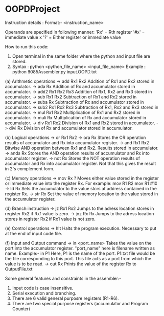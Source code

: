 # OOPDProject

Instruction details :
Format:-
<instruction_name> <operands>

Operands are specified in following manner:
'Rx' = Rth register
'#x' = immediate value x
'?' = Either register or immediate value

How to run this code:
1. Open terminal in the same folder where the python and input file are stored.
2. Syntax : python <python_file_name> <input_file_name>
Example : python 8085Assembler.py input.OOPD.txt

(a) Arithmetic operations
-> add Rx1 Rx2
Addition of Rx1 and Rx2 stored in accumulator. 
-> ada Rx 
Addition of Rx and accumulator stored in accumulator.
-> add2 Rx1 Rx2 Rx3
Addition of Rx1, Rx2 and Rx3 stored in accumulator.
-> sub Rx1 Rx2
Subtraction of Rx1 and Rx2 stored in accumulator.
-> suba Rx 
Subtraction of Rx and accumulator stored in accumulator.
-> sub2 Rx1 Rx2 Rx3
Subtraction of Rx1, Rx2 and Rx3 stored in accumulator.
-> mul Rx1 Rx2
Multiplication of Rx1 and Rx2 stored in accumulator.
-> muli Rx 
Multiplication of Rx and accumulator stored in accumulator.
-> div Rx1 Rx2
Division of Rx1 and Rx2 stored in accumulator.
-> divi Rx 
Division of Rx and accumulator stored in accumulator.

(b) Logical operations
-> or Rx1 Rx2 
-> ora Rx
Stores the OR operation results of accumulator and Rx into accumulator register.
-> and  Rx1 Rx2
Bitwise AND operation between Rx1 and Rx2. Results stored in accumulator.
-> anda Rx
Stores the AND operation results of accumulator and Rx into accumulator register.
-> not  Rx
Stores the NOT operation results of accumulator and Rx into accumulator register. Not that this gives the result in 2's complement form.

(c) Memory operations
-> mov Rx ?
Moves either value stored in the register or immediate value into the register Rx.
For example:
mov R1 R2
mov R1 #10
-> ld Rx
Sets the accumulator to the value stors at address contained in the register Rx.
-> str Rx
Set the value of memory location to the value stored in the accumulator register.

(d) Branch instruction
-> jz Rx1 Rx2 
Jumps to the adress location stores in register Rx2 if Rx1 value is zero. 
-> jnz Rx Rx 
Jumps to the adress location stores in register Rx2 if Rx1 value is not zero.

(e) Control operations
-> hlt
Halts the program execution. Necessary to put at the end of input code file.

(f) Input and Output command
-> in <port_name>
Takes the value on the port into the accumulator register. "port_name" here is filename written as name.
Example:-
in P1
Here, P1 is the name of the port. P1.txt file would be the file corresponding to this port. This file acts as a port from which the value is to be read.
-> out Rx
Prints the value of the register Rx to OutputFile.txt


Some general features and constraints in the assembler:-
1. Input code is case insensitive.
2. Serial execution and branching.
3. There are 6 valid general purposre registers (R1-R6).
4. There are two special purpose registers (accumulator and Program Counter)